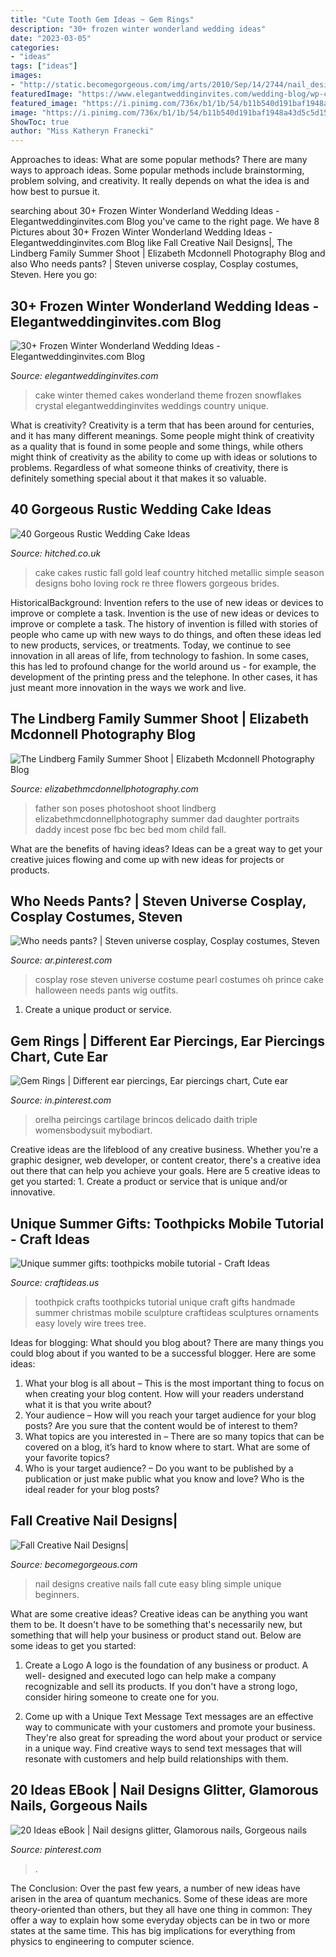 ```yaml
---
title: "Cute Tooth Gem Ideas ~ Gem Rings"
description: "30+ frozen winter wonderland wedding ideas"
date: "2023-03-05"
categories:
- "ideas"
tags: ["ideas"]
images:
- "http://static.becomegorgeous.com/img/arts/2010/Sep/14/2744/nail_design-2.jpg"
featuredImage: "https://www.elegantweddinginvites.com/wedding-blog/wp-content/uploads/2020/08/dramatic-crystal-and-glitter-tall-wedding-cake-ideas-.jpg"
featured_image: "https://i.pinimg.com/736x/b1/1b/54/b11b540d191baf1948a43d5c5d151169.jpg"
image: "https://i.pinimg.com/736x/b1/1b/54/b11b540d191baf1948a43d5c5d151169.jpg"
ShowToc: true
author: "Miss Katheryn Franecki"
---
```



Approaches to ideas: What are some popular methods?
There are many ways to approach ideas. Some popular methods include brainstorming, problem solving, and creativity. It really depends on what the idea is and how best to pursue it.

	

		
searching about 30+ Frozen Winter Wonderland Wedding Ideas - Elegantweddinginvites.com Blog you've came to the right page. We have 8 Pictures about 30+ Frozen Winter Wonderland Wedding Ideas - Elegantweddinginvites.com Blog like Fall Creative Nail Designs|, The Lindberg Family Summer Shoot | Elizabeth Mcdonnell Photography Blog and also Who needs pants? | Steven universe cosplay, Cosplay costumes, Steven. Here you go:
		
    
## 30+ Frozen Winter Wonderland Wedding Ideas - Elegantweddinginvites.com Blog

<img loading=lazy src="https://www.elegantweddinginvites.com/wedding-blog/wp-content/uploads/2020/08/dramatic-crystal-and-glitter-tall-wedding-cake-ideas-.jpg" onerror="this.onerror=null;this.src='https://tse3.mm.bing.net/th?id=OIP._TBjfOxjRL0AG0D1jWEALQHaJ3&amp;pid=15.1';" alt="30+ Frozen Winter Wonderland Wedding Ideas - Elegantweddinginvites.com Blog">

_Source: elegantweddinginvites.com_

>cake winter themed cakes wonderland theme frozen snowflakes crystal elegantweddinginvites weddings country unique. 

	

What is creativity?
Creativity is a term that has been around for centuries, and it has many different meanings. Some people might think of creativity as a quality that is found in some people and some things, while others might think of creativity as the ability to come up with ideas or solutions to problems. Regardless of what someone thinks of creativity, there is definitely something special about it that makes it so valuable.

    
## 40 Gorgeous Rustic Wedding Cake Ideas

<img loading=lazy src="https://cdn0.hitched.co.uk/articles/images/7/5/5/4/img_84557/14-rustic-wedding-cake-with-metallic-gold-leaf.jpg" onerror="this.onerror=null;this.src='https://tse3.mm.bing.net/th?id=OIP.3O0zGU4d_WYwibGvJR9p-AHaLF&amp;pid=15.1';" alt="40 Gorgeous Rustic Wedding Cake Ideas">

_Source: hitched.co.uk_

>cake cakes rustic fall gold leaf country hitched metallic simple season designs boho loving rock re three flowers gorgeous brides. 

	

HistoricalBackground: Invention refers to the use of new ideas or devices to improve or complete a task.
Invention is the use of new ideas or devices to improve or complete a task. The history of invention is filled with stories of people who came up with new ways to do things, and often these ideas led to new products, services, or treatments. Today, we continue to see innovation in all areas of life, from technology to fashion. In some cases, this has led to profound change for the world around us - for example, the development of the printing press and the telephone. In other cases, it has just meant more innovation in the ways we work and live.

    
## The Lindberg Family Summer Shoot | Elizabeth Mcdonnell Photography Blog

<img loading=lazy src="http://elizabethmcdonnellphotography.com/blog/wp-content/uploads/2013/09/Lindberg-Family-124.jpg" onerror="this.onerror=null;this.src='https://tse1.mm.bing.net/th?id=OIP.Z1c7SHdMbmGtHLXstSNsNAHaLH&amp;pid=15.1';" alt="The Lindberg Family Summer Shoot | Elizabeth Mcdonnell Photography Blog">

_Source: elizabethmcdonnellphotography.com_

>father son poses photoshoot shoot lindberg elizabethmcdonnellphotography summer dad daughter portraits daddy incest pose fbc bec bed mom child fall. 

	

What are the benefits of having ideas?
Ideas can be a great way to get your creative juices flowing and come up with new ideas for projects or products.

    
## Who Needs Pants? | Steven Universe Cosplay, Cosplay Costumes, Steven

<img loading=lazy src="https://i.pinimg.com/736x/b1/1b/54/b11b540d191baf1948a43d5c5d151169.jpg" onerror="this.onerror=null;this.src='https://tse3.mm.bing.net/th?id=OIP.rxv3eKTCIDGIzOuio7wnOwHaLH&amp;pid=15.1';" alt="Who needs pants? | Steven universe cosplay, Cosplay costumes, Steven">

_Source: ar.pinterest.com_

>cosplay rose steven universe costume pearl costumes oh prince cake halloween needs pants wig outfits. 

	

1. Create a unique product or service.

    
## Gem Rings | Different Ear Piercings, Ear Piercings Chart, Cute Ear

<img loading=lazy src="https://i.pinimg.com/736x/8f/e6/02/8fe602c94e3f0df44d24247d5729b0ca.jpg" onerror="this.onerror=null;this.src='https://tse3.mm.bing.net/th?id=OIP.ikmpGTDe6BWdSnLB6gov7gHaNL&amp;pid=15.1';" alt="Gem Rings | Different ear piercings, Ear piercings chart, Cute ear">

_Source: in.pinterest.com_

>orelha peircings cartilage brincos delicado daith triple womensbodysuit mybodiart. 

	

Creative ideas are the lifeblood of any creative business. Whether you're a graphic designer, web developer, or content creator, there's a creative idea out there that can help you achieve your goals. Here are 5 creative ideas to get you started: 1. Create a product or service that is unique and/or innovative.

    
## Unique Summer Gifts: Toothpicks Mobile Tutorial - Craft Ideas

<img loading=lazy src="http://www.craftideas.us/wp-content/uploads/2012/10/handmade-crafts.jpg" onerror="this.onerror=null;this.src='https://tse3.mm.bing.net/th?id=OIP.kkOISHj8R5G5xdfmPxhQiAHaJ4&amp;pid=15.1';" alt="Unique summer gifts: toothpicks mobile tutorial - Craft Ideas">

_Source: craftideas.us_

>toothpick crafts toothpicks tutorial unique craft gifts handmade summer christmas mobile sculpture craftideas sculptures ornaments easy lovely wire trees tree. 

	

Ideas for blogging: What should you blog about?
There are many things you could blog about if you wanted to be a successful blogger. Here are some ideas: 
1) What your blog is all about – This is the most important thing to focus on when creating your blog content. How will your readers understand what it is that you write about? 
2) Your audience – How will you reach your target audience for your blog posts? Are you sure that the content would be of interest to them? 
3) What topics are you interested in – There are so many topics that can be covered on a blog, it’s hard to know where to start. What are some of your favorite topics? 
4) Who is your target audience? – Do you want to be published by a publication or just make public what you know and love? Who is the ideal reader for your blog posts?

    
## Fall Creative Nail Designs|

<img loading=lazy src="http://static.becomegorgeous.com/img/arts/2010/Sep/14/2744/nail_design-2.jpg" onerror="this.onerror=null;this.src='https://tse1.mm.bing.net/th?id=OIP.LdoO6zXIeI1b3zBopP2x6wHaF4&amp;pid=15.1';" alt="Fall Creative Nail Designs|">

_Source: becomegorgeous.com_

>nail designs creative nails fall cute easy bling simple unique beginners. 

	

What are some creative ideas?
Creative ideas can be anything you want them to be. It doesn't have to be something that's necessarily new, but something that will help your business or product stand out. Below are some ideas to get you started:
1. Create a Logo
A logo is the foundation of any business or product. A well- designed and executed logo can help make a company recognizable and sell its products. If you don't have a strong logo, consider hiring someone to create one for you.

2. Come up with a Unique Text Message
Text messages are an effective way to communicate with your customers and promote your business. They're also great for spreading the word about your product or service in a unique way. Find creative ways to send text messages that will resonate with customers and help build relationships with them.


    
## 20 Ideas EBook | Nail Designs Glitter, Glamorous Nails, Gorgeous Nails

<img loading=lazy src="https://i.pinimg.com/736x/45/17/05/4517050fa477d2765502870360babe3c.jpg" onerror="this.onerror=null;this.src='https://tse3.mm.bing.net/th?id=OIP.jb6pj18y5amj6Wvxg47C-AHaMZ&amp;pid=15.1';" alt="20 Ideas eBook | Nail designs glitter, Glamorous nails, Gorgeous nails">

_Source: pinterest.com_

>. 

	

The Conclusion:
Over the past few years, a number of new ideas have arisen in the area of quantum mechanics. Some of these ideas are more theory-oriented than others, but they all have one thing in common: They offer a way to explain how some everyday objects can be in two or more states at the same time. This has big implications for everything from physics to engineering to computer science.

